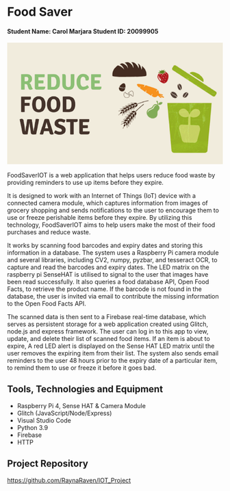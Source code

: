 # Food Saver 
#### Student Name: Carol Marjara   Student ID: 20099905

![alt text](https://github.com/RaynaRaven/IOT_Project/blob/main/reduceFoodWaste.png?raw=true)

FoodSaverIOT is a web application that helps users reduce food waste by providing reminders to use up items before they expire. 

It is designed to work with an Internet of Things (IoT) device with a connected camera module, which captures information from images of grocery shopping and sends notifications to the user to encourage them to use or freeze perishable items before they expire. By utilizing this technology, FoodSaverIOT aims to help users make the most of their food purchases and reduce waste.

It works by scanning food barcodes and expiry dates and storing this information in a database. The system uses a Raspberry Pi camera module and several libraries, including CV2, numpy, pyzbar, and tesseract OCR, to capture and read the barcodes and expiry dates. The LED matrix on the raspberry pi SenseHAT is utilised to signal to the user that images have been read successfully. It also queries a food database API, Open Food Facts, to retrieve the product name. If the barcode is not found in the database, the user is invited via email to contribute the missing information to the Open Food Facts API.

The scanned data is then sent to a Firebase real-time database, which serves as persistent storage for a web application created using Glitch, node.js and express framework. The user can log in to this app to view, update, and delete their list of scanned food items. If an item is about to expire, A red LED alert is displayed on the Sense HAT LED matrix until the user removes the expiring item from their list. The system also sends email reminders to the user 48 hours prior to the expiry date of a particular item, to remind them to use or freeze it before it goes bad.


## Tools, Technologies and Equipment

- Raspberry Pi 4, Sense HAT & Camera Module
- Glitch (JavaScript/Node/Express)
- Visual Studio Code
- Python 3.9
- Firebase
- HTTP

## Project Repository
https://github.com/RaynaRaven/IOT_Project
